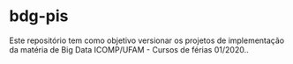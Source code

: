 # bdg-pis

Este repositório tem como objetivo versionar os projetos de implementação da matéria de Big Data ICOMP/UFAM - Cursos de férias 01/2020..
